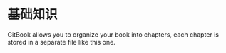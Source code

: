 # 基础知识

GitBook allows you to organize your book into chapters, each chapter is stored in a separate file like this one.
